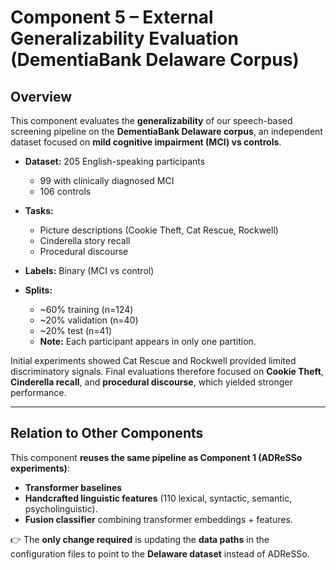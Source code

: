 # Component 5 – External Generalizability Evaluation (DementiaBank Delaware Corpus)

## Overview

This component evaluates the **generalizability** of our speech-based screening pipeline on the **DementiaBank Delaware corpus**, an independent dataset focused on **mild cognitive impairment (MCI) vs controls**.

* **Dataset:** 205 English-speaking participants

  * 99 with clinically diagnosed MCI
  * 106 controls
* **Tasks:**

  * Picture descriptions (Cookie Theft, Cat Rescue, Rockwell)
  * Cinderella story recall
  * Procedural discourse
* **Labels:** Binary (MCI vs control)
* **Splits:**

  * ~60% training (n=124)
  * ~20% validation (n=40)
  * ~20% test (n=41)
  * **Note:** Each participant appears in only one partition.

Initial experiments showed Cat Rescue and Rockwell provided limited discriminatory signals. Final evaluations therefore focused on **Cookie Theft**, **Cinderella recall**, and **procedural discourse**, which yielded stronger performance.

---

##  Relation to Other Components

This component **reuses the same pipeline as Component 1 (ADReSSo experiments)**:

* **Transformer baselines**
* **Handcrafted linguistic features** (110 lexical, syntactic, semantic, psycholinguistic).
* **Fusion classifier** combining transformer embeddings + features.

👉 The **only change required** is updating the **data paths** in the configuration files to point to the **Delaware dataset** instead of ADReSSo.
